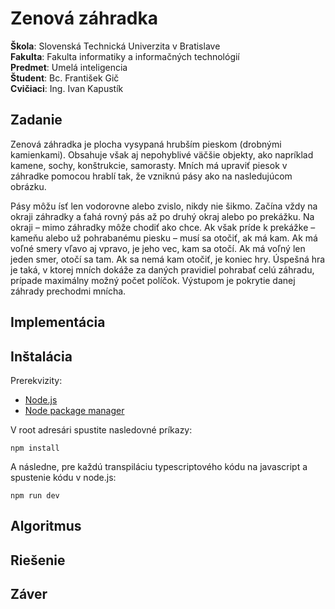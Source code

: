 # Zenová záhradka

**Škola**: Slovenská Technická Univerzita v Bratislave <br/>
**Fakulta**: Fakulta informatiky a informačných technológií <br/>
**Predmet**: Umelá inteligencia <br/>
**Študent**: Bc. František Gič <br/>
**Cvičiaci**: Ing. Ivan Kapustík <br/>

<div style="page-break-after: always;"></div>

## Zadanie

<div style="page-break-inside: avoid">

Zenová záhradka je plocha vysypaná hrubším pieskom (drobnými kamienkami). Obsahuje však aj nepohyblivé väčšie objekty, ako napríklad kamene, sochy, konštrukcie, samorasty. Mních má upraviť piesok v záhradke pomocou hrablí tak, že vzniknú pásy ako na nasledujúcom obrázku.

Pásy môžu ísť len vodorovne alebo zvislo, nikdy nie šikmo. Začína vždy na okraji záhradky a ťahá rovný pás až po druhý okraj alebo po prekážku. Na okraji – mimo záhradky môže chodiť ako chce. Ak však príde k prekážke – kameňu alebo už pohrabanému piesku – musí sa otočiť, ak má kam. Ak má voľné smery vľavo aj vpravo, je jeho vec, kam sa otočí. Ak má voľný len jeden smer, otočí sa tam. Ak sa nemá kam otočiť, je koniec hry. Úspešná hra je taká, v ktorej mních dokáže za daných pravidiel pohrabať celú záhradu, prípade maximálny možný počet políčok. Výstupom je pokrytie danej záhrady prechodmi mnícha.

</div>

<div style="page-break-after: always;"></div>

## Implementácia

<div style="page-break-after: always;"></div>

## Inštalácia

Prerekvizity:

-   [Node.js](https://nodejs.org)
-   [Node package manager](https://npmjs.com)

V root adresári spustite nasledovné príkazy:

```
npm install
```

A následne, pre každú transpiláciu typescriptového kódu na javascript a spustenie kódu v node.js:

```
npm run dev
```

<div style="page-break-after: always;"></div>

## Algoritmus

<div style="page-break-after: always;"></div>

## Riešenie

<div style="page-break-after: always;"></div>

## Záver

